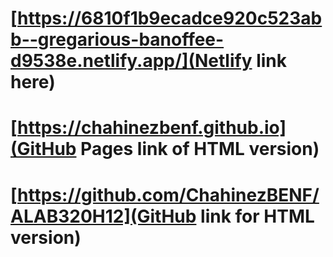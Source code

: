 # [https://6810f1b9ecadce920c523abb--gregarious-banoffee-d9538e.netlify.app/](Netlify link here)
# [https://chahinezbenf.github.io](GitHub Pages link of HTML version)
# [https://github.com/ChahinezBENF/ALAB320H12](GitHub link for HTML version)